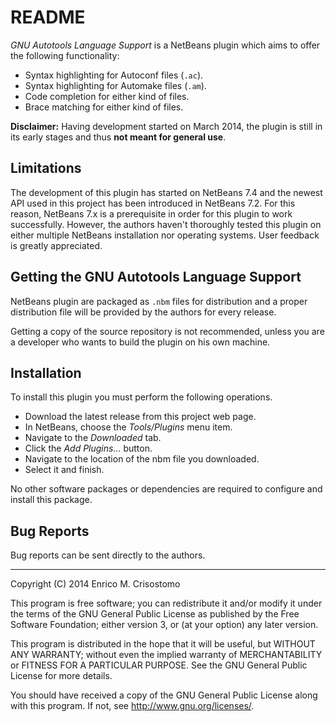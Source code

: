 README
======

*GNU Autotools Language Support* is a NetBeans plugin which aims to offer the
following functionality:

  * Syntax highlighting for Autoconf files (`.ac`).
  * Syntax highlighting for Automake files (`.am`).
  * Code completion for either kind of files.
  * Brace matching for either kind of files.

**Disclaimer:** Having development started on March 2014, the plugin is
still in its early stages and thus **not meant for general use**.

Limitations
-----------

The development of this plugin has started on NetBeans 7.4 and the newest API
used in this project has been introduced in NetBeans 7.2.  For this reason,
NetBeans 7.x is a prerequisite in order for this plugin to work successfully.
However, the authors haven't thoroughly tested this plugin on either multiple
NetBeans installation nor operating systems.  User feedback is greatly
appreciated.

Getting the GNU Autotools Language Support
------------------------------------------

NetBeans plugin are packaged as `.nbm` files for distribution and a proper
distribution file will be provided by the authors for every release.

  Getting a copy of the source repository is not recommended, unless you are a
developer who wants to build the plugin on his own machine.

Installation
------------

To install this plugin you must perform the following operations.

  * Download the latest release from this project web page.
  * In NetBeans, choose the *Tools/Plugins* menu item.
  * Navigate to the *Downloaded* tab.
  * Click the *Add Plugins...* button.
  * Navigate to the location of the nbm file you downloaded.
  * Select it and finish.

No other software packages or dependencies are required to configure and
install this package.

Bug Reports
-----------

Bug reports can be sent directly to the authors.

-----

Copyright (C) 2014 Enrico M. Crisostomo

This program is free software; you can redistribute it and/or modify
it under the terms of the GNU General Public License as published by
the Free Software Foundation; either version 3, or (at your option)
any later version.

This program is distributed in the hope that it will be useful,
but WITHOUT ANY WARRANTY; without even the implied warranty of
MERCHANTABILITY or FITNESS FOR A PARTICULAR PURPOSE.  See the
GNU General Public License for more details.

You should have received a copy of the GNU General Public License
along with this program.  If not, see <http://www.gnu.org/licenses/>.
